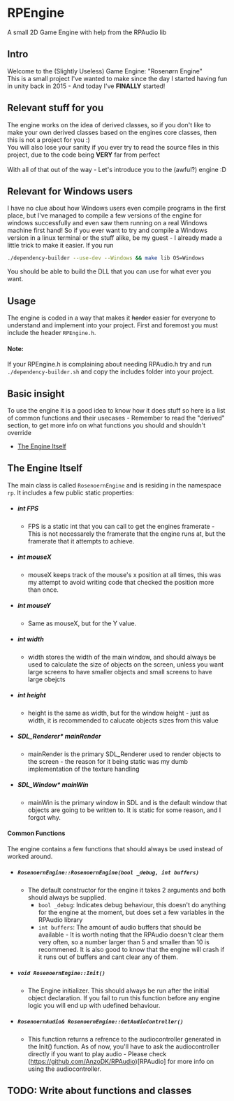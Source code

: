# RPEngine
A small 2D Game Engine with help from the RPAudio lib
## Intro
Welcome to the (Slightly Useless) Game Engine: "Rosenørn Engine" <br> This is a small project I've wanted to make since the day I started having fun in unity back in 2015 - And today I've **FINALLY** started!<br>

## Relevant stuff for you
The engine works on the idea of derived classes, so if you don't like to make your own derived classes based on the engines core classes, then this is not a project for you :)<br>
You will also lose your sanity if you ever try to read the source files in this project, due to the code being **VERY** far from perfect<br><br>
With all of that out of the way - Let's introduce you to the (awful?) engine :D

## Relevant for Windows users
I have no clue about how Windows users even compile programs in the first place, but I've managed to compile a few versions of the engine for windows successfully and even saw them running on a real Windows machine first hand!
So if you ever want to try and compile a Windows version in a linux terminal or the stuff alike, be my guest - I already made a little trick to make it easier. If you run <br>
```bash
./dependency-builder --use-dev --Windows && make lib OS=Windows
```
You should be able to build the DLL that you can use for what ever you want.

## Usage
The engine is coded in a way that makes it ~~harder~~ easier for everyone to understand and implement into your project. First and foremost you must include the header `RPEngine.h`. 

#### Note:
If your RPEngine.h is complaining about needing RPAudio.h try and run `./dependency-builder.sh` and copy the includes folder into your project.

## Basic insight
To use the engine it is a good idea to know how it does stuff so here is a list of common functions and their usecases - Remember to read the "derived" section, to get more info on what functions you should and shouldn't override
- [The Engine Itself](#the-engine-itself)

## The Engine Itself
The main class is called `RosenoernEngine` and is residing in the namespace `rp`. It includes a few public static properties:
- ##### int FPS
  - FPS is a static int that you can call to get the engines framerate - This is not necessarely the framerate that the engine runs at, but the framerate that it attempts to achieve.
-  ##### int mouseX
   - mouseX keeps track of the mouse's x position at all times, this was my attempt to avoid writing code that checked the position more than once.
-  ##### int mouseY
   - Same as mouseX, but for the Y value.
-  ##### int width
   - width stores the width of the main window, and should always be used to calculate the size of objects on the screen, unless you want large screens to have smaller objects and small screens to have large obejcts
-  ##### int height
   - height is the same as width, but for the window height - just as width, it is recommended to calucate objects sizes from this value
- ##### SDL_Renderer* mainRender
   - mainRender is the primary SDL_Renderer used to render objects to the screen - the reason for it being static was my dumb implementation of the texture handling
- ##### SDL_Window* mainWin
   - mainWin is the primary window in SDL and is the default window that objects are going to be written to. It is static for some reason, and I forgot why.
 
 #### Common Functions
 The engine contains a few functions that should always be used instead of worked around.
- ##### `RosenoernEngine::RosenoernEngine(bool _debug, int buffers)`
   - The default constructor for the engine it takes 2 arguments and both should always be supplied.
     - `bool _debug`: Indicates debug behaviour, this doesn't do anything for the engine at the moment, but does set a few variables in the RPAudio library
     - `int buffers`: The amount of audio buffers that should be available - It is worth noting that the RPAudio doesn't clear them very often, so a number larger than 5 and smaller than 10 is recommened. It is also good to know that the engine will crash if it runs out of buffers and cant clear any of them.
 - ##### `void RosenoernEngine::Init()`
   - The Engine initializer. This should always be run after the initial object declaration. If you fail to run this function before any engine logic you will end up with udefined behaviour.
- ##### `RosenoernAudio& RosenoernEngine::GetAudioController()`
   - This function returns a refrence to the audiocontroller generated in the Init() function. As of now, you'll have to ask the audiocontroller directly if you want to play audio - Please check (https://github.com/AnzoDK/RPAudio)[RPAudio] for more info on using the audiocontroller.
## TODO: Write about functions and classes
